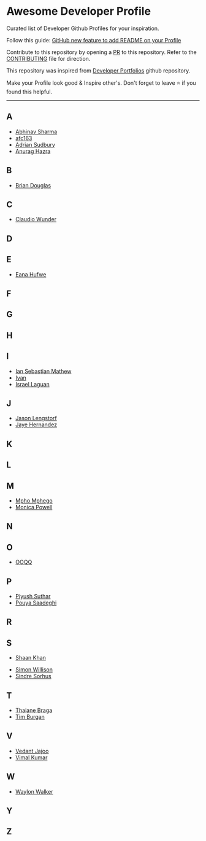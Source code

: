 # Awesome Developer Profile

Curated list of Developer Github Profiles for your inspiration. 

Follow this guide: [GitHub new feature to add README on your Profile ](https://dev.to/coderjojo/github-new-feature-to-add-readme-on-your-profile-ggc)

Contribute to this repository by opening a [PR](./CONTRIBUTING.md) to this repository. Refer to the [CONTRIBUTING](./CONTRIBUTING.md) file for direction.

This repository was inspired from [Developer Portfolios](https://github.com/emmabostian/developer-portfolios) github repository.

Make your Profile look good & Inspire other's. Don't forget to leave :star: if you found this helpful.

---

## A

- [Abhinav Sharma](https://github.com/ABSphreak)
- [afc163](https://github.com/afc163)
- [Adrian Sudbury](https://github.com/asudbury)
- [Anurag Hazra](https://github.com/anuraghazra)

## B

- [Brian Douglas](https://github.com/bdougie)

## C

- [Claudio Wunder](https://github.com/ovflowd)

## D

## E

- [Eana Hufwe](https://github.com/blueset)

## F

## G

## H

## I

- [Ian Sebastian Mathew](https://github.com/iansmathew)
- [Ivan](https://github.com/imickovski)
- [Israel Laguan](https://github.com/Israel-Laguan/Israel-Laguan)

## J

- [Jason Lengstorf](https://github.com/jlengstorf)
- [Jaye Hernandez](https://github.com/jayehernandez)

## K

## L

## M

- [Mpho Mphego](https://github.com/mmphego/)
- [Monica Powell](https://github.com/M0nica)

## N

## O

- [OOQQ](https://github.com/OOQQ)

## P

- [Piyush Suthar](https://github.com/piyushsuthar)
- [Pouya Saadeghi](https://github.com/saadeghi)

## R

## S

* [Shaan Khan](https://github.com/ShaanCoding)
- [Simon Willison](https://github.com/simonw)
- [Sindre Sorhus](https://github.com/sindresorhus)

## T

- [Thaiane Braga](https://github.com/Thaiane)
- [Tim Burgan](https://github.com/timburgan)

## V

- [Vedant Jajoo](https://github.com/coderjojo)
- [Vimal Kumar](https://github.com/vimalverma558)

## W

- [Waylon Walker](https://github.com/WaylonWalker)

## Y

## Z

